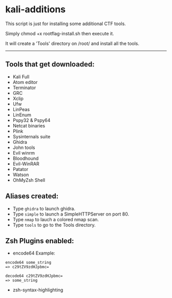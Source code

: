 # kali-additions
This script is just for installing some additional CTF tools.

Simply chmod +x rootflag-install.sh then execute it.

It will create a 'Tools' directory on /root/ and install all the tools.

---
## Tools that get downloaded:

- Kali Full
- Atom editor
- Terminator
- GRC
- Xclip
- Ufw
- LinPeas
- LinEnum
- Pspy32 & Pspy64
- Netcat binaries
- Plink
- Sysinternals suite
- Ghidra
- John tools
- Evil winrm
- Bloodhound
- Evil-WinRAR
- Patator
- Watson
- OhMyZsh Shell

## Aliases created:

- Type `ghidra` to launch ghidra.
- Type `simple` to launch a SimpleHTTPServer on port 80.
- Type `nmap` to lauch a colored nmap scan.
- Type `tools` to go to the Tools directory.

## Zsh Plugins enabled:

- encode64
Example:
```
encode64 some_string
=> c29tZV9zdHJpbmc=

decode64 c29tZV9zdHJpbmc=
=> some_string
```
- zsh-syntax-highlighting
